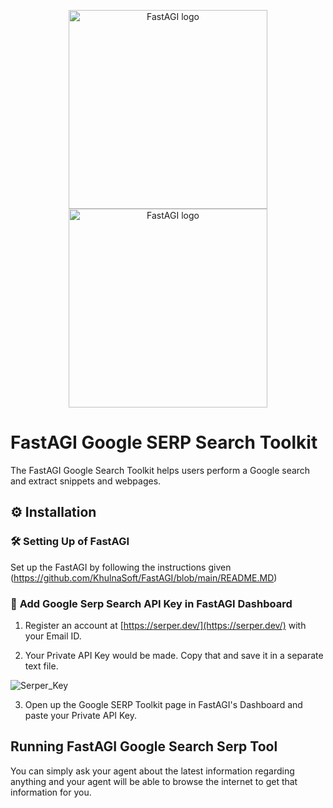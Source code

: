 <p align="center">
  <a href="https://fastagi.com//#gh-light-mode-only">
    <img src="https://fastagi.com/wp-content/uploads/2023/05/Logo-dark.svg" width="318px" alt="FastAGI logo" />
  </a>
  <a href="https://fastagi.com//#gh-dark-mode-only">
    <img src="https://fastagi.com/wp-content/uploads/2023/05/Logo-light.svg" width="318px" alt="FastAGI logo" />
  </a>
</p>

# FastAGI Google SERP Search Toolkit

The FastAGI Google Search Toolkit helps users perform a Google search and extract snippets and webpages.

## ⚙️ Installation

### 🛠 **Setting Up of FastAGI**
Set up the FastAGI by following the instructions given (https://github.com/KhulnaSoft/FastAGI/blob/main/README.MD)

### 🔧 **Add Google Serp Search API Key in FastAGI Dashboard**

1. Register an account at [https://serper.dev/](https://serper.dev/) with your Email ID. 

2. Your Private API Key would be made. Copy that and save it in a separate text file.

![Serper_Key](https://github.com/Phoenix2809/FastAGI/assets/133874957/dfe70b4f-11e2-483b-aa33-07b15150103d)


3. Open up the Google SERP Toolkit page in FastAGI's Dashboard and paste your Private API Key. 

## Running FastAGI Google Search Serp Tool

You can simply ask your agent about the latest information regarding anything and your agent will be able to browse the internet to get that information for you. 
